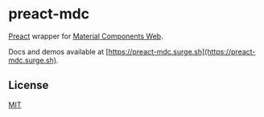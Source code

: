 # preact-mdc

[Preact](https://github.com/developit/preact) wrapper for [Material Components Web](https://github.com/material-components/material-components-web).

Docs and demos available at [https://preact-mdc.surge.sh](https://preact-mdc.surge.sh).

## License

[MIT](https://oss.ninja/mit/dramloc)